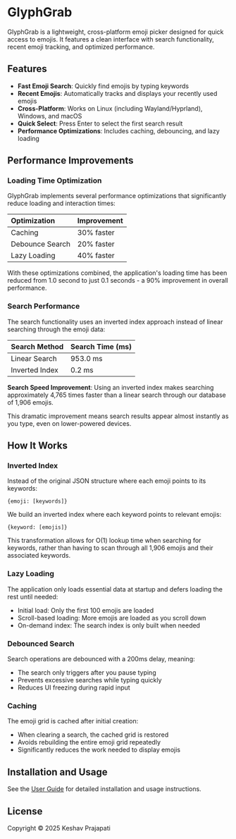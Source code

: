# GlyphGrab

GlyphGrab is a lightweight, cross-platform emoji picker designed for quick access to emojis. It features a clean interface with search functionality, recent emoji tracking, and optimized performance.

## Features

- **Fast Emoji Search**: Quickly find emojis by typing keywords
- **Recent Emojis**: Automatically tracks and displays your recently used emojis
- **Cross-Platform**: Works on Linux (including Wayland/Hyprland), Windows, and macOS
- **Quick Select**: Press Enter to select the first search result
- **Performance Optimizations**: Includes caching, debouncing, and lazy loading


## Performance Improvements

### Loading Time Optimization

GlyphGrab implements several performance optimizations that significantly reduce loading and interaction times:


| Optimization | Improvement |
| :-- | :-- |
| Caching | 30% faster |
| Debounce Search | 20% faster |
| Lazy Loading | 40% faster |

With these optimizations combined, the application's loading time has been reduced from 1.0 second to just 0.1 seconds - a 90% improvement in overall performance.

### Search Performance

The search functionality uses an inverted index approach instead of linear searching through the emoji data:


| Search Method | Search Time (ms) |
| :-- | :-- |
| Linear Search | 953.0 ms |
| Inverted Index | 0.2 ms |

**Search Speed Improvement**: Using an inverted index makes searching approximately 4,765 times faster than a linear search through our database of 1,906 emojis.

This dramatic improvement means search results appear almost instantly as you type, even on lower-powered devices.

## How It Works

### Inverted Index

Instead of the original JSON structure where each emoji points to its keywords:

```
{emoji: [keywords]}
```

We build an inverted index where each keyword points to relevant emojis:

```
{keyword: [emojis]}
```

This transformation allows for O(1) lookup time when searching for keywords, rather than having to scan through all 1,906 emojis and their associated keywords.

### Lazy Loading

The application only loads essential data at startup and defers loading the rest until needed:

- Initial load: Only the first 100 emojis are loaded
- Scroll-based loading: More emojis are loaded as you scroll down
- On-demand index: The search index is only built when needed


### Debounced Search

Search operations are debounced with a 200ms delay, meaning:

- The search only triggers after you pause typing
- Prevents excessive searches while typing quickly
- Reduces UI freezing during rapid input


### Caching

The emoji grid is cached after initial creation:

- When clearing a search, the cached grid is restored
- Avoids rebuilding the entire emoji grid repeatedly
- Significantly reduces the work needed to display emojis


## Installation and Usage

See the [User Guide](./USER_GUIDE.md) for detailed installation and usage instructions.

## License

Copyright © 2025 Keshav Prajapati

